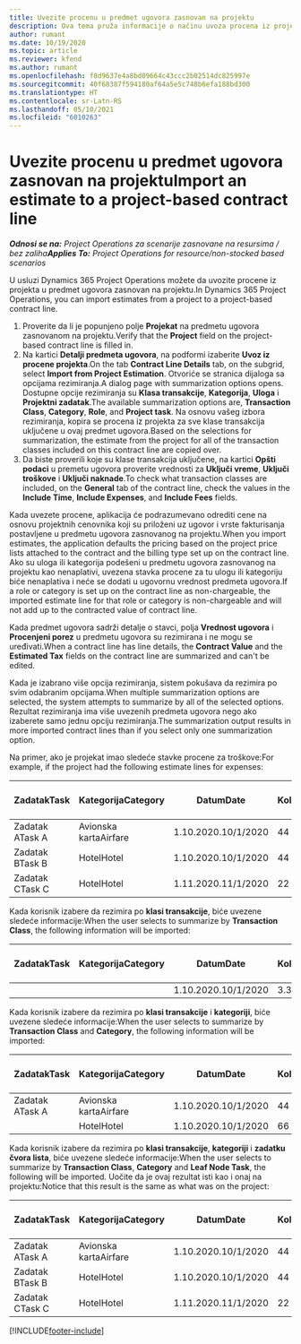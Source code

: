 ```yaml
---
title: Uvezite procenu u predmet ugovora zasnovan na projektu
description: Ova tema pruža informacije o načinu uvoza procena iz projekta u predmetu ugovora.
author: rumant
ms.date: 10/19/2020
ms.topic: article
ms.reviewer: kfend
ms.author: rumant
ms.openlocfilehash: f8d9637e4a8bd09664c43ccc2b02514dc825997e
ms.sourcegitcommit: 40f68387f594180af64a5e5c748b6efa188bd300
ms.translationtype: HT
ms.contentlocale: sr-Latn-RS
ms.lasthandoff: 05/10/2021
ms.locfileid: "6010263"
---
```

# <a name="import-an-estimate-to-a-project-based-contract-line"></a><span data-ttu-id="fe052-103">Uvezite procenu u predmet ugovora zasnovan na projektu</span><span class="sxs-lookup"><span data-stu-id="fe052-103">Import an estimate to a project-based contract line</span></span>

<span data-ttu-id="fe052-104">_**Odnosi se na:** Project Operations za scenarije zasnovane na resursima / bez zaliha_</span><span class="sxs-lookup"><span data-stu-id="fe052-104">_**Applies To:** Project Operations for resource/non-stocked based scenarios_</span></span>

<span data-ttu-id="fe052-105">U usluzi Dynamics 365 Project Operations možete da uvozite procene iz projekta u predmet ugovora zasnovan na projektu.</span><span class="sxs-lookup"><span data-stu-id="fe052-105">In Dynamics 365 Project Operations, you can import estimates from a project to a project-based contract line.</span></span>

1. <span data-ttu-id="fe052-106">Proverite da li je popunjeno polje **Projekat** na predmetu ugovora zasnovanom na projektu.</span><span class="sxs-lookup"><span data-stu-id="fe052-106">Verify that the **Project** field on the project-based contract line is filled in.</span></span>
2. <span data-ttu-id="fe052-107">Na kartici **Detalji predmeta ugovora**, na podformi izaberite **Uvoz iz procene projekta**.</span><span class="sxs-lookup"><span data-stu-id="fe052-107">On the tab **Contract Line Details** tab, on the subgrid, select **Import from Project Estimation**.</span></span> <span data-ttu-id="fe052-108">Otvoriće se stranica dijaloga sa opcijama rezimiranja.</span><span class="sxs-lookup"><span data-stu-id="fe052-108">A dialog page with summarization options opens.</span></span> <span data-ttu-id="fe052-109">Dostupne opcije rezimiranja su **Klasa transakcije**, **Kategorija**, **Uloga** i **Projektni zadatak**.</span><span class="sxs-lookup"><span data-stu-id="fe052-109">The available summarization options are, **Transaction Class**, **Category**, **Role**, and **Project task**.</span></span> <span data-ttu-id="fe052-110">Na osnovu vašeg izbora rezimiranja, kopira se procena iz projekta za sve klase transakcija uključene u ovaj predmet ugovora.</span><span class="sxs-lookup"><span data-stu-id="fe052-110">Based on the selections for summarization, the estimate from the project for all of the transaction classes included on this contract line are copied over.</span></span> 
3. <span data-ttu-id="fe052-111">Da biste proverili koje su klase transakcija uključene, na kartici **Opšti podaci** u premetu ugovora proverite vrednosti za **Uključi vreme**, **Uključi troškove** i **Uključi naknade**.</span><span class="sxs-lookup"><span data-stu-id="fe052-111">To check what transaction classes are included, on the **General** tab of the contract line, check the values in the **Include Time**, **Include Expenses**, and **Include Fees** fields.</span></span>

<span data-ttu-id="fe052-112">Kada uvezete procene, aplikacija će podrazumevano odrediti cene na osnovu projektnih cenovnika koji su priloženi uz ugovor i vrste fakturisanja postavljene u predmetu ugovora zasnovanog na projektu.</span><span class="sxs-lookup"><span data-stu-id="fe052-112">When you import estimates, the application defaults the pricing based on the project price lists attached to the contract and the billing type set up on the contract line.</span></span> <span data-ttu-id="fe052-113">Ako su uloga ili kategorija podešeni u predmetu ugovora zasnovanog na projektu kao nenaplativi, uvezena stavka procene za tu ulogu ili kategoriju biće nenaplativa i neće se dodati u ugovornu vrednost predmeta ugovora.</span><span class="sxs-lookup"><span data-stu-id="fe052-113">If a role or category is set up on the contract line as non-chargeable, the imported estimate line for that role or category is non-chargeable and will not add up to the contracted value of contract line.</span></span>

<span data-ttu-id="fe052-114">Kada predmet ugovora sadrži detalje o stavci, polja **Vrednost ugovora** i **Procenjeni porez** u predmetu ugovora su rezimirana i ne mogu se uređivati.</span><span class="sxs-lookup"><span data-stu-id="fe052-114">When a contract line has line details, the **Contract Value** and the **Estimated Tax** fields on the contract line are summarized and can't be edited.</span></span>

<span data-ttu-id="fe052-115">Kada je izabrano više opcija rezimiranja, sistem pokušava da rezimira po svim odabranim opcijama.</span><span class="sxs-lookup"><span data-stu-id="fe052-115">When multiple summarization options are selected, the system attempts to summarize by all of the selected options.</span></span> <span data-ttu-id="fe052-116">Rezultat rezimiranja ima više uvezenih predmeta ugovora nego ako izaberete samo jednu opciju rezimiranja.</span><span class="sxs-lookup"><span data-stu-id="fe052-116">The summarization output results in more imported contract lines than if you select only one summarization option.</span></span>

<span data-ttu-id="fe052-117">Na primer, ako je projekat imao sledeće stavke procene za troškove:</span><span class="sxs-lookup"><span data-stu-id="fe052-117">For example, if the project had the following estimate lines for expenses:</span></span>

| <span data-ttu-id="fe052-118">Zadatak</span><span class="sxs-lookup"><span data-stu-id="fe052-118">Task</span></span> | <span data-ttu-id="fe052-119">Kategorija</span><span class="sxs-lookup"><span data-stu-id="fe052-119">Category</span></span> | <span data-ttu-id="fe052-120">Datum</span><span class="sxs-lookup"><span data-stu-id="fe052-120">Date</span></span> | <span data-ttu-id="fe052-121">Količina</span><span class="sxs-lookup"><span data-stu-id="fe052-121">Quantity</span></span> | <span data-ttu-id="fe052-122">Cena po jedinici</span><span class="sxs-lookup"><span data-stu-id="fe052-122">Unit price</span></span> | <span data-ttu-id="fe052-123">Iznos</span><span class="sxs-lookup"><span data-stu-id="fe052-123">Amount</span></span> |
| --- | --- | --- | --- | --- | --- |
| <span data-ttu-id="fe052-124">Zadatak A</span><span class="sxs-lookup"><span data-stu-id="fe052-124">Task A</span></span> | <span data-ttu-id="fe052-125">Avionska karta</span><span class="sxs-lookup"><span data-stu-id="fe052-125">Airfare</span></span> | <span data-ttu-id="fe052-126">1.10.2020.</span><span class="sxs-lookup"><span data-stu-id="fe052-126">10/1/2020</span></span> | <span data-ttu-id="fe052-127">4</span><span class="sxs-lookup"><span data-stu-id="fe052-127">4</span></span> | <span data-ttu-id="fe052-128">400</span><span class="sxs-lookup"><span data-stu-id="fe052-128">400</span></span> | <span data-ttu-id="fe052-129">1600</span><span class="sxs-lookup"><span data-stu-id="fe052-129">1600</span></span> |
| <span data-ttu-id="fe052-130">Zadatak B</span><span class="sxs-lookup"><span data-stu-id="fe052-130">Task B</span></span> | <span data-ttu-id="fe052-131">Hotel</span><span class="sxs-lookup"><span data-stu-id="fe052-131">Hotel</span></span> | <span data-ttu-id="fe052-132">1.10.2020.</span><span class="sxs-lookup"><span data-stu-id="fe052-132">10/1/2020</span></span> | <span data-ttu-id="fe052-133">4</span><span class="sxs-lookup"><span data-stu-id="fe052-133">4</span></span> | <span data-ttu-id="fe052-134">200</span><span class="sxs-lookup"><span data-stu-id="fe052-134">200</span></span> | <span data-ttu-id="fe052-135">800</span><span class="sxs-lookup"><span data-stu-id="fe052-135">800</span></span> |
| <span data-ttu-id="fe052-136">Zadatak C</span><span class="sxs-lookup"><span data-stu-id="fe052-136">Task C</span></span> | <span data-ttu-id="fe052-137">Hotel</span><span class="sxs-lookup"><span data-stu-id="fe052-137">Hotel</span></span> | <span data-ttu-id="fe052-138">1.11.2020.</span><span class="sxs-lookup"><span data-stu-id="fe052-138">11/1/2020</span></span> | <span data-ttu-id="fe052-139">2</span><span class="sxs-lookup"><span data-stu-id="fe052-139">2</span></span> | <span data-ttu-id="fe052-140">200</span><span class="sxs-lookup"><span data-stu-id="fe052-140">200</span></span> | <span data-ttu-id="fe052-141">400</span><span class="sxs-lookup"><span data-stu-id="fe052-141">400</span></span> |

<span data-ttu-id="fe052-142">Kada korisnik izabere da rezimira po **klasi transakcije**, biće uvezene sledeće informacije:</span><span class="sxs-lookup"><span data-stu-id="fe052-142">When the user selects to summarize by **Transaction Class**, the following information will be imported:</span></span>

| <span data-ttu-id="fe052-143">Zadatak</span><span class="sxs-lookup"><span data-stu-id="fe052-143">Task</span></span> | <span data-ttu-id="fe052-144">Kategorija</span><span class="sxs-lookup"><span data-stu-id="fe052-144">Category</span></span> | <span data-ttu-id="fe052-145">Datum</span><span class="sxs-lookup"><span data-stu-id="fe052-145">Date</span></span> | <span data-ttu-id="fe052-146">Količina</span><span class="sxs-lookup"><span data-stu-id="fe052-146">Quantity</span></span> | <span data-ttu-id="fe052-147">Cena po jedinici</span><span class="sxs-lookup"><span data-stu-id="fe052-147">Unit price</span></span> | <span data-ttu-id="fe052-148">Iznos</span><span class="sxs-lookup"><span data-stu-id="fe052-148">Amount</span></span> |
| --- | --- | --- | --- | --- | --- |
| &nbsp;  | &nbsp;  | <span data-ttu-id="fe052-149">1.10.2020.</span><span class="sxs-lookup"><span data-stu-id="fe052-149">10/1/2020</span></span> | <span data-ttu-id="fe052-150">3.34</span><span class="sxs-lookup"><span data-stu-id="fe052-150">3.34</span></span> | <span data-ttu-id="fe052-151">840</span><span class="sxs-lookup"><span data-stu-id="fe052-151">840</span></span> | <span data-ttu-id="fe052-152">2800</span><span class="sxs-lookup"><span data-stu-id="fe052-152">2800</span></span> |

<span data-ttu-id="fe052-153">Kada korisnik izabere da rezimira po **klasi transakcije** i **kategoriji**, biće uvezene sledeće informacije:</span><span class="sxs-lookup"><span data-stu-id="fe052-153">When the user selects to summarize by **Transaction Class** and **Category**, the following information will be imported:</span></span>

| <span data-ttu-id="fe052-154">Zadatak</span><span class="sxs-lookup"><span data-stu-id="fe052-154">Task</span></span> | <span data-ttu-id="fe052-155">Kategorija</span><span class="sxs-lookup"><span data-stu-id="fe052-155">Category</span></span> | <span data-ttu-id="fe052-156">Datum</span><span class="sxs-lookup"><span data-stu-id="fe052-156">Date</span></span> | <span data-ttu-id="fe052-157">Količina</span><span class="sxs-lookup"><span data-stu-id="fe052-157">Quantity</span></span> | <span data-ttu-id="fe052-158">Cena po jedinici</span><span class="sxs-lookup"><span data-stu-id="fe052-158">Unit price</span></span> | <span data-ttu-id="fe052-159">Iznos</span><span class="sxs-lookup"><span data-stu-id="fe052-159">Amount</span></span> |
| --- | --- | --- | --- | --- | --- |
| <span data-ttu-id="fe052-160">Zadatak A</span><span class="sxs-lookup"><span data-stu-id="fe052-160">Task A</span></span> | <span data-ttu-id="fe052-161">Avionska karta</span><span class="sxs-lookup"><span data-stu-id="fe052-161">Airfare</span></span> | <span data-ttu-id="fe052-162">1.10.2020.</span><span class="sxs-lookup"><span data-stu-id="fe052-162">10/1/2020</span></span> | <span data-ttu-id="fe052-163">4</span><span class="sxs-lookup"><span data-stu-id="fe052-163">4</span></span> | <span data-ttu-id="fe052-164">400</span><span class="sxs-lookup"><span data-stu-id="fe052-164">400</span></span> | <span data-ttu-id="fe052-165">1600</span><span class="sxs-lookup"><span data-stu-id="fe052-165">1600</span></span> |
| &nbsp;  | <span data-ttu-id="fe052-166">Hotel</span><span class="sxs-lookup"><span data-stu-id="fe052-166">Hotel</span></span> | <span data-ttu-id="fe052-167">1.10.2020.</span><span class="sxs-lookup"><span data-stu-id="fe052-167">10/1/2020</span></span> | <span data-ttu-id="fe052-168">6</span><span class="sxs-lookup"><span data-stu-id="fe052-168">6</span></span> | <span data-ttu-id="fe052-169">200</span><span class="sxs-lookup"><span data-stu-id="fe052-169">200</span></span> | <span data-ttu-id="fe052-170">1200</span><span class="sxs-lookup"><span data-stu-id="fe052-170">1200</span></span> |

<span data-ttu-id="fe052-171">Kada korisnik izabere da rezimira po **klasi transakcije**, **kategoriji** i **zadatku čvora lista**, biće uvezene sledeće informacije:</span><span class="sxs-lookup"><span data-stu-id="fe052-171">When the user selects to summarize by **Transaction Class**, **Category** and **Leaf Node Task**, the following will be imported.</span></span> <span data-ttu-id="fe052-172">Uočite da je ovaj rezultat isti kao i onaj na projektu:</span><span class="sxs-lookup"><span data-stu-id="fe052-172">Notice that this result is the same as what was on the project:</span></span>

| <span data-ttu-id="fe052-173">Zadatak</span><span class="sxs-lookup"><span data-stu-id="fe052-173">Task</span></span> | <span data-ttu-id="fe052-174">Kategorija</span><span class="sxs-lookup"><span data-stu-id="fe052-174">Category</span></span> | <span data-ttu-id="fe052-175">Datum</span><span class="sxs-lookup"><span data-stu-id="fe052-175">Date</span></span> | <span data-ttu-id="fe052-176">Količina</span><span class="sxs-lookup"><span data-stu-id="fe052-176">Quantity</span></span> | <span data-ttu-id="fe052-177">Cena po jedinici</span><span class="sxs-lookup"><span data-stu-id="fe052-177">Unit price</span></span> | <span data-ttu-id="fe052-178">Iznos</span><span class="sxs-lookup"><span data-stu-id="fe052-178">Amount</span></span> |
| --- | --- | --- | --- | --- | --- |
| <span data-ttu-id="fe052-179">Zadatak A</span><span class="sxs-lookup"><span data-stu-id="fe052-179">Task A</span></span> | <span data-ttu-id="fe052-180">Avionska karta</span><span class="sxs-lookup"><span data-stu-id="fe052-180">Airfare</span></span> | <span data-ttu-id="fe052-181">1.10.2020.</span><span class="sxs-lookup"><span data-stu-id="fe052-181">10/1/2020</span></span> | <span data-ttu-id="fe052-182">4</span><span class="sxs-lookup"><span data-stu-id="fe052-182">4</span></span> | <span data-ttu-id="fe052-183">400</span><span class="sxs-lookup"><span data-stu-id="fe052-183">400</span></span> | <span data-ttu-id="fe052-184">1600</span><span class="sxs-lookup"><span data-stu-id="fe052-184">1600</span></span> |
| <span data-ttu-id="fe052-185">Zadatak B</span><span class="sxs-lookup"><span data-stu-id="fe052-185">Task B</span></span> | <span data-ttu-id="fe052-186">Hotel</span><span class="sxs-lookup"><span data-stu-id="fe052-186">Hotel</span></span> | <span data-ttu-id="fe052-187">1.10.2020.</span><span class="sxs-lookup"><span data-stu-id="fe052-187">10/1/2020</span></span> | <span data-ttu-id="fe052-188">4</span><span class="sxs-lookup"><span data-stu-id="fe052-188">4</span></span> | <span data-ttu-id="fe052-189">200</span><span class="sxs-lookup"><span data-stu-id="fe052-189">200</span></span> | <span data-ttu-id="fe052-190">800</span><span class="sxs-lookup"><span data-stu-id="fe052-190">800</span></span> |
| <span data-ttu-id="fe052-191">Zadatak C</span><span class="sxs-lookup"><span data-stu-id="fe052-191">Task C</span></span> | <span data-ttu-id="fe052-192">Hotel</span><span class="sxs-lookup"><span data-stu-id="fe052-192">Hotel</span></span> | <span data-ttu-id="fe052-193">1.11.2020.</span><span class="sxs-lookup"><span data-stu-id="fe052-193">11/1/2020</span></span> | <span data-ttu-id="fe052-194">2</span><span class="sxs-lookup"><span data-stu-id="fe052-194">2</span></span> | <span data-ttu-id="fe052-195">200</span><span class="sxs-lookup"><span data-stu-id="fe052-195">200</span></span> | <span data-ttu-id="fe052-196">400</span><span class="sxs-lookup"><span data-stu-id="fe052-196">400</span></span> |


[!INCLUDE[footer-include](../includes/footer-banner.md)]